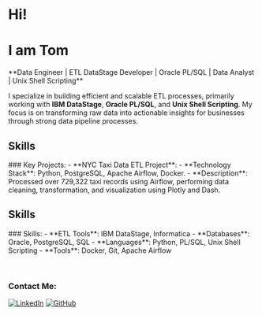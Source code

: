 # Hi! 
# I am Tom 

<p align="left">
**Data Engineer | ETL DataStage Developer | Oracle PL/SQL | Data Analyst | Unix Shell Scripting**

</p>

I specialize in building efficient and scalable ETL processes, primarily working with **IBM DataStage**, **Oracle PL/SQL**, and **Unix Shell Scripting**. My focus is on transforming raw data into actionable insights for businesses through strong data pipeline processes.

<h2 align="left">Skills</h2>
<p align="left">
### Key Projects:
- **NYC Taxi Data ETL Project**:
  - **Technology Stack**: Python, PostgreSQL, Apache Airflow, Docker.
  - **Description**: Processed over 729,322 taxi records using Airflow, performing data cleaning, transformation, and visualization using Plotly and Dash.
</p>
<be>

<h2 align="left">Skills</h2>
<p align="left">
### Skills:
- **ETL Tools**: IBM DataStage, Informatica
- **Databases**: Oracle, PostgreSQL, SQL
- **Languages**: Python, PL/SQL, Unix Shell Scripting
- **Tools**: Docker, Git, Apache Airflow
</p>
<br>

### Contact Me:
[![LinkedIn](https://img.shields.io/badge/-LinkedIn-blue?style=flat&logo=linkedin&logoColor=white)](https://www.linkedin.com/in/your-profile) 
[![GitHub](https://img.shields.io/badge/GitHub-black?style=flat&logo=github&logoColor=white)](https://github.com/Tom-Teerawut)
